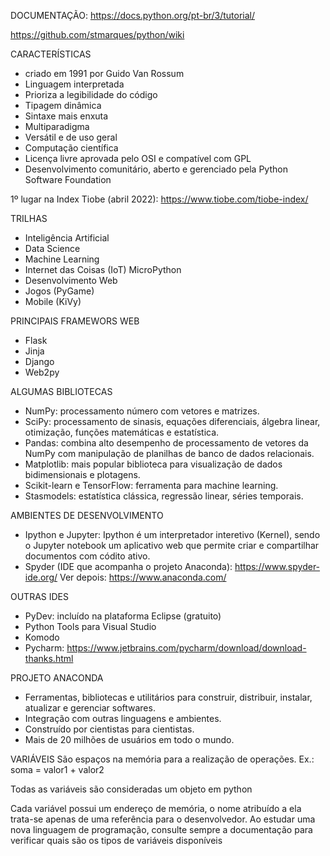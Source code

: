 DOCUMENTAÇÃO: https://docs.python.org/pt-br/3/tutorial/

https://github.com/stmarques/python/wiki

CARACTERÍSTICAS
- criado em 1991 por Guido Van Rossum
- Linguagem interpretada
- Prioriza a legibilidade do código
- Tipagem dinâmica
- Sintaxe mais enxuta
- Multiparadigma
- Versátil e de uso geral
- Computação científica
- Licença livre aprovada pelo OSI e compatível com GPL
- Desenvolvimento comunitário, aberto e gerenciado pela Python Software Foundation

1º lugar na Index Tiobe (abril 2022): https://www.tiobe.com/tiobe-index/

TRILHAS
- Inteligência Artificial
- Data Science
- Machine Learning
- Internet das Coisas (IoT)
MicroPython
- Desenvolvimento Web
- Jogos (PyGame)
- Mobile (KiVy)

PRINCIPAIS FRAMEWORS WEB
- Flask
- Jinja
- Django
- Web2py

ALGUMAS BIBLIOTECAS
- NumPy: processamento número com vetores e matrizes.
- SciPy: processamento de sinasis, equações diferenciais, álgebra linear, otimização, funções matemáticas e estatística.
- Pandas: combina alto desempenho de processamento de vetores da NumPy com manipulação de planilhas de banco de dados relacionais.
- Matplotlib: mais popular biblioteca para visualização de dados bidimensionais e plotagens.
- Scikit-learn e TensorFlow: ferramenta para machine learning.
- Stasmodels: estatística clássica, regressão linear, séries temporais.

AMBIENTES DE DESENVOLVIMENTO
- Ipython e Jupyter: Ipython é um interpretador interetivo (Kernel), 
sendo o Jupyter notebook um aplicativo web que permite criar e compartilhar documentos com códito ativo.
- Spyder (IDE que acompanha o projeto Anaconda): https://www.spyder-ide.org/
Ver depois: https://www.anaconda.com/
 
 OUTRAS IDES
 - PyDev: incluído na plataforma Eclipse (gratuito)
 - Python Tools para Visual Studio
 - Komodo
 - Pycharm: https://www.jetbrains.com/pycharm/download/download-thanks.html
 
 PROJETO ANACONDA
 - Ferramentas, bibliotecas e utilitários para construir, distribuir, instalar, atualizar e gerenciar softwares.
 - Integração com outras linguagens e ambientes.
 - Construído por cientistas para cientistas.
 - Mais de 20 milhões de usuários em todo o mundo.
 
VARIÁVEIS
São espaços na memória para a realização de operações.
Ex.: soma = valor1 + valor2 

Todas as variáveis são consideradas um objeto em python

Cada variável possui um endereço de memória, o nome atribuído a ela trata-se apenas de uma referência para o desenvolvedor. 
Ao estudar uma nova linguagem de programação, consulte sempre a documentação para verificar quais são os tipos de variáveis disponíveis
